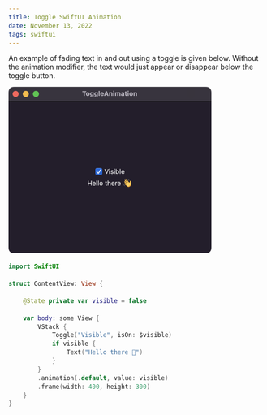 ```yaml
---
title: Toggle SwiftUI Animation
date: November 13, 2022
tags: swiftui
---
```


An example of fading text in and out using a toggle is given below. Without the animation modifier, the text would just appear or disappear below the toggle button.

<p><img src="../../assets/images/swiftui-toggle-animation.png" style="max-width:400px;" alt="toggle animate"></p>

```swift
import SwiftUI

struct ContentView: View {

    @State private var visible = false

    var body: some View {
        VStack {
            Toggle("Visible", isOn: $visible)
            if visible {
                Text("Hello there 👋")
            }
        }
        .animation(.default, value: visible)
        .frame(width: 400, height: 300)
    }
}
```

